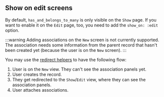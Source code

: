 ## Show on edit screens

By default, `has_and_belongs_to_many` is only visible on the `Show` page. If you want to enable it on the `Edit` page, too, you need to add the `show_on: :edit` option.

:::warning
  Adding associations on the `New` screen is not currently supported. The association needs some information from the parent record that hasn't been created yet (because the user is on the `New` screen).
:::

You may use the [redirect helpers](./../resources#customize-what-happens-after-record-is-created-edited) to have the following flow:

1. User is on the `New` view. They can't see the association panels yet.
1. User creates the record.
1. They get redirected to the `Show`/`Edit` view, where they can see the association panels.
1. User attaches associations.
